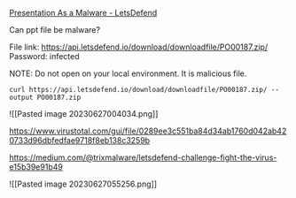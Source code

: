 [Presentation As a Malware - LetsDefend](https://app.letsdefend.io/challenge/Presentation-As-a-Malware)

Can ppt file be malware?

File link: https://api.letsdefend.io/download/downloadfile/PO00187.zip/ Password: infected

NOTE: Do not open on your local environment. It is malicious file.

```
curl https://api.letsdefend.io/download/downloadfile/PO00187.zip/ --output PO00187.zip
```

![[Pasted image 20230627004034.png]]

https://www.virustotal.com/gui/file/0289ee3c551ba84d34ab1760d042ab420733d96dbfedfae9718f8eb138c3259b

https://medium.com/@trixmalware/letsdefend-challenge-fight-the-virus-e15b39e91b49

![[Pasted image 20230627055256.png]]
